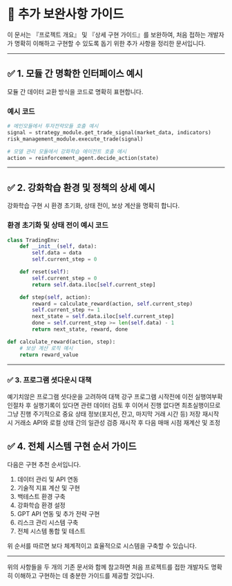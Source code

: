 
# 🚩 추가 보완사항 가이드

이 문서는 『프로젝트 개요』 및 『상세 구현 가이드』를 보완하여, 처음 접하는 개발자가 명확히 이해하고 구현할 수 있도록 돕기 위한 추가 사항을 정리한 문서입니다.

---

## ✅ 1. 모듈 간 명확한 인터페이스 예시

모듈 간 데이터 교환 방식을 코드로 명확히 표현합니다.

### 예시 코드
```python
# 메인모듈에서 투자전략모듈 호출 예시
signal = strategy_module.get_trade_signal(market_data, indicators)
risk_management_module.execute_trade(signal)

# 모델 관리 모듈에서 강화학습 에이전트 호출 예시
action = reinforcement_agent.decide_action(state)
```

---


## ✅ 2. 강화학습 환경 및 정책의 상세 예시

강화학습 구현 시 환경 초기화, 상태 전이, 보상 계산을 명확히 합니다.

### 환경 초기화 및 상태 전이 예시 코드
```python
class TradingEnv:
    def __init__(self, data):
        self.data = data
        self.current_step = 0

    def reset(self):
        self.current_step = 0
        return self.data.iloc[self.current_step]

    def step(self, action):
        reward = calculate_reward(action, self.current_step)
        self.current_step += 1
        next_state = self.data.iloc[self.current_step]
        done = self.current_step >= len(self.data) - 1
        return next_state, reward, done

def calculate_reward(action, step):
    # 보상 계산 로직 예시
    return reward_value
```

---
### ✅ 3. 프로그램 셧다운시 대책

예기치않은 프로그램 셧다운을 고려하여 대책 강구
프로그램 시작전에 이전 실행여부확인절차 후 실행기록이 있다면 관련 데이터 검토 후 이어서 진행
없다면 최초실행이므로 그냥 진행
주기적으로 중요 상태 정보(포지션, 잔고, 마지막 거래 시간 등) 저장
재시작 시 거래소 API와 로컬 상태 간의 일관성 검증
재시작 후 다음 매매 시점 재계산 및 조정

## ✅ 4. 전체 시스템 구현 순서 가이드

다음은 구현 추천 순서입니다.

1. 데이터 관리 및 API 연동
2. 기술적 지표 계산 및 구현
3. 백테스트 환경 구축
4. 강화학습 환경 설정
5. GPT API 연동 및 추가 전략 구현
6. 리스크 관리 시스템 구축
7. 전체 시스템 통합 및 테스트

위 순서를 따르면 보다 체계적이고 효율적으로 시스템을 구축할 수 있습니다.

---

위의 사항들을 두 개의 기존 문서와 함께 참고하면 처음 프로젝트를 접한 개발자도 명확히 이해하고 구현하는 데 충분한 가이드를 제공할 것입니다.
